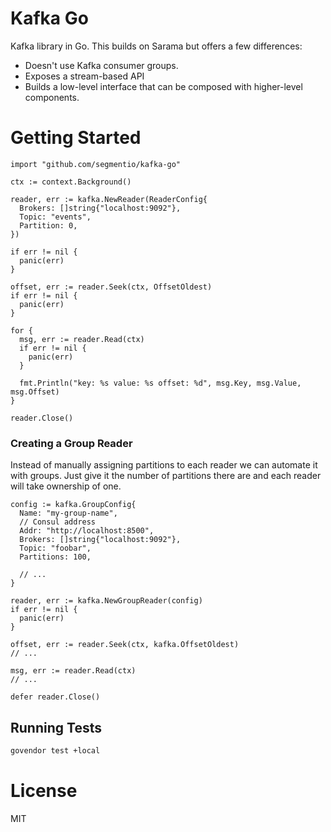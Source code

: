# Kafka Go

Kafka library in Go. This builds on Sarama but offers a few differences:

- Doesn't use Kafka consumer groups.
- Exposes a stream-based API
- Builds a low-level interface that can be composed with higher-level components.

# Getting Started

```golang
import "github.com/segmentio/kafka-go"

ctx := context.Background()

reader, err := kafka.NewReader(ReaderConfig{
  Brokers: []string{"localhost:9092"},
  Topic: "events",
  Partition: 0,
})

if err != nil {
  panic(err)
}

offset, err := reader.Seek(ctx, OffsetOldest)
if err != nil {
  panic(err)
}

for {
  msg, err := reader.Read(ctx)
  if err != nil {
    panic(err)
  }

  fmt.Println("key: %s value: %s offset: %d", msg.Key, msg.Value, msg.Offset)
}

reader.Close()
```

### Creating a Group Reader

Instead of manually assigning partitions to each reader we can automate it with groups. Just give it the number of partitions there are and each reader
will take ownership of one.

```golang
config := kafka.GroupConfig{
  Name: "my-group-name",
  // Consul address
  Addr: "http://localhost:8500",
  Brokers: []string{"localhost:9092"},
  Topic: "foobar",
  Partitions: 100,

  // ...
}

reader, err := kafka.NewGroupReader(config)
if err != nil {
  panic(err)
}

offset, err := reader.Seek(ctx, kafka.OffsetOldest)
// ...

msg, err := reader.Read(ctx)
// ...

defer reader.Close()
```

## Running Tests

```bash
govendor test +local
```

# License

MIT
